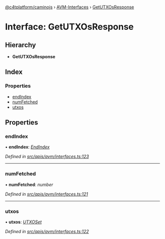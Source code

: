 [@c4tplatform/caminojs](../README.md) › [AVM-Interfaces](../modules/avm_interfaces.md) › [GetUTXOsResponse](avm_interfaces.getutxosresponse.md)

# Interface: GetUTXOsResponse

## Hierarchy

* **GetUTXOsResponse**

## Index

### Properties

* [endIndex](avm_interfaces.getutxosresponse.md#endindex)
* [numFetched](avm_interfaces.getutxosresponse.md#numfetched)
* [utxos](avm_interfaces.getutxosresponse.md#utxos)

## Properties

###  endIndex

• **endIndex**: *[EndIndex](avm_interfaces.endindex.md)*

*Defined in [src/apis/avm/interfaces.ts:123](https://github.com/chain4travel/caminojs/blob/8077d740/src/apis/avm/interfaces.ts#L123)*

___

###  numFetched

• **numFetched**: *number*

*Defined in [src/apis/avm/interfaces.ts:121](https://github.com/chain4travel/caminojs/blob/8077d740/src/apis/avm/interfaces.ts#L121)*

___

###  utxos

• **utxos**: *[UTXOSet](../classes/api_avm_utxos.utxoset.md)*

*Defined in [src/apis/avm/interfaces.ts:122](https://github.com/chain4travel/caminojs/blob/8077d740/src/apis/avm/interfaces.ts#L122)*
